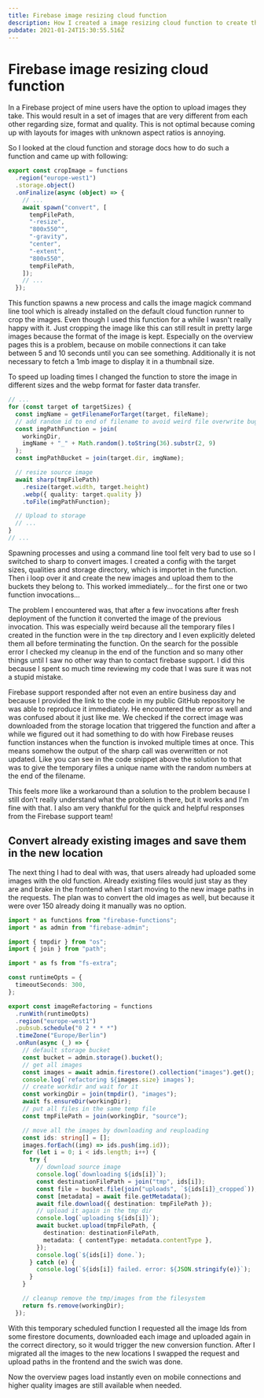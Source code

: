 ```yaml
---
title: Firebase image resizing cloud function
description: How I created a image resizing cloud function to create thumbnails and a uniform image format on user uploads.
pubdate: 2021-01-24T15:30:55.516Z
---
```


# Firebase image resizing cloud function

In a Firebase project of mine users have the option to upload images they take. This would result in a set of images that are very different from each other regarding size, format and quality. This is not optimal because coming up with layouts for images with unknown aspect ratios is annoying.

So I looked at the cloud function and storage docs how to do such a function and came up with following:

```typescript
export const cropImage = functions
  .region("europe-west1")
  .storage.object()
  .onFinalize(async (object) => {
    // ...
    await spawn("convert", [
      tempFilePath,
      "-resize",
      "800x550^",
      "-gravity",
      "center",
      "-extent",
      "800x550",
      tempFilePath,
    ]);
    // ...
  });
```

This function spawns a new process and calls the image magick command line tool which is already installed on the default cloud function runner to crop the images. Even though I used this function for a while I wasn't really happy with it. Just cropping the image like this can still result in pretty large images because the format of the image is kept. Especially on the overview pages this is a problem, because on mobile connections it can take between 5 and 10 seconds until you can see something. Additionally it is not necessary to fetch a 1mb image to display it in a thumbnail size.

To speed up loading times I changed the function to store the image in different sizes and the webp format for faster data transfer.

```typescript
// ...
for (const target of targetSizes) {
  const imgName = getFilenameForTarget(target, fileName);
  // add random id to end of filename to avoid weird file overwrite bug
  const imgPathFunction = join(
    workingDir,
    imgName + "_" + Math.random().toString(36).substr(2, 9)
  );
  const imgPathBucket = join(target.dir, imgName);

  // resize source image
  await sharp(tmpFilePath)
    .resize(target.width, target.height)
    .webp({ quality: target.quality })
    .toFile(imgPathFunction);

  // Upload to storage
  // ...
}
// ...
```

Spawning processes and using a command line tool felt very bad to use so I switched to sharp to convert images. I created a config with the target sizes, qualities and storage directory, which is importet in the function. Then i loop over it and create the new images and upload them to the buckets they belong to. This worked immediately... for the first one or two function invocations...

The problem I encountered was, that after a few invocations after fresh deployment of the function it converted the image of the previous invocation. This was especially weird because all the temporary files I created in the function were in the `tmp` directory and I even explicitly deleted them all before terminating the function. On the search for the possible error I checked my cleanup in the end of the function and so many other things until I saw no other way than to contact firebase support. I did this because I spent so much time reviewing my code that I was sure it was not a stupid mistake.

Firebase support responded after not even an entire business day and because I provided the link to the code in my public GitHub repository he was able to reproduce it immediately. He encountered the error as well and was confused about it just like me. We checked if the correct image was downloaded from the storage location that triggered the function and after a while we figured out it had something to do with how Firebase reuses function instances when the function is invoked multiple times at once. This means somehow the output of the sharp call was overwritten or not updated. Like you can see in the code snippet above the solution to that was to give the temporary files a unique name with the random numbers at the end of the filename.

This feels more like a workaround than a solution to the problem because I still don't really understand what the problem is there, but it works and I'm fine with that. I also am very thankful for the quick and helpful responses from the Firebase support team!

## Convert already existing images and save them in the new location

The next thing I had to deal with was, that users already had uploaded some images with the old function. Already existing files would just stay as they are and brake in the frontend when I start moving to the new image paths in the requests. The plan was to convert the old images as well, but because it were over 150 already doing it manually was no option.

```typescript
import * as functions from "firebase-functions";
import * as admin from "firebase-admin";

import { tmpdir } from "os";
import { join } from "path";

import * as fs from "fs-extra";

const runtimeOpts = {
  timeoutSeconds: 300,
};

export const imageRefactoring = functions
  .runWith(runtimeOpts)
  .region("europe-west1")
  .pubsub.schedule("0 2 * * *")
  .timeZone("Europe/Berlin")
  .onRun(async (_) => {
    // default storage bucket
    const bucket = admin.storage().bucket();
    // get all images
    const images = await admin.firestore().collection("images").get();
    console.log(`refactoring ${images.size} images`);
    // create workdir and wait for it
    const workingDir = join(tmpdir(), "images");
    await fs.ensureDir(workingDir);
    // put all files in the same temp file
    const tmpFilePath = join(workingDir, "source");

    // move all the images by downloading and reuploading
    const ids: string[] = [];
    images.forEach((img) => ids.push(img.id));
    for (let i = 0; i < ids.length; i++) {
      try {
        // download source image
        console.log(`downloading ${ids[i]}`);
        const destinationFilePath = join("tmp", ids[i]);
        const file = bucket.file(join("uploads", `${ids[i]}_cropped`));
        const [metadata] = await file.getMetadata();
        await file.download({ destination: tmpFilePath });
        // upload it again in the tmp dir
        console.log(`uploading ${ids[i]}`);
        await bucket.upload(tmpFilePath, {
          destination: destinationFilePath,
          metadata: { contentType: metadata.contentType },
        });
        console.log(`${ids[i]} done.`);
      } catch (e) {
        console.log(`${ids[i]} failed. error: ${JSON.stringify(e)}`);
      }
    }

    // cleanup remove the tmp/images from the filesystem
    return fs.remove(workingDir);
  });
```

With this temporary scheduled function I requested all the image Ids from some firestore documents, downloaded each image and uploaded again in the correct directory, so it would trigger the new conversion function. After I migrated all the images to the new locations I swapped the request and upload paths in the frontend and the swich was done.

Now the overview pages load instantly even on mobile connections and higher quality images are still available when needed.
